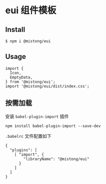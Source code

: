 # eui 组件模板

## Install

```
$ npm i @mistong/eui
```

## Usage

```
import {
  Icon,
  EmptyData,
} from '@mistong/eui';
import '@mistong/eui/dist/index.css';
```

## 按需加载

安装 `babel-plugin-import` 插件

```
npm install babel-plugin-import --save-dev
```

`.babelrc` 文件配置如下

```
{
  "plugins": [
    [ "import", {
        "libraryName": "@mistong/eui"
      }
    ]
  ]
}
```
